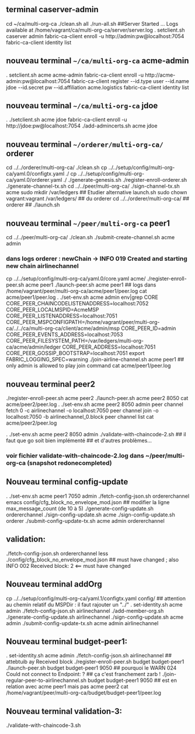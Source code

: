 ## terminal caserver-admin
cd ~/ca/multi-org-ca
./clean.sh all
./run-all.sh
##Server Started ... Logs available at /home/vagrant/ca/multi-org-ca/server/server.log
. setclient.sh caserver admin
fabric-ca-client enroll -u http://admin:pw@localhost:7054
fabric-ca-client identity list

## nouveau terminal `~/ca/multi-org-ca` acme-admin
. setclient.sh acme acme-admin
fabric-ca-client enroll -u http://acme-admin:pw@localhost:7054
fabric-ca-client register --id.type user --id.name jdoe --id.secret pw --id.affiliation acme.logistics
fabric-ca-client identity list
## nouveau terminal `~/ca/multi-org-ca` jdoe
. ./setclient.sh acme jdoe
fabric-ca-client enroll -u http://jdoe:pw@localhost:7054
./add-admincerts.sh acme jdoe
## nouveau terminal `~/orderer/multi-org-ca/` orderer
cd ../../orderer/multi-org-ca/
./clean.sh
cp ../../setup/config/multi-org-ca/yaml.0/configtx.yaml ./
cp ../../setup/config/multi-org-ca/yaml.0/orderer.yaml ./
./generate-genesis.sh
./register-enroll-orderer.sh
./generate-channel-tx.sh
cd ../../peer/multi-org-ca/
./sign-channel-tx.sh acme
sudo mkdir /var/ledgers						## Etudier alternative launch.sh
sudo chown vagrant:vagrant /var/ledgers/	## du orderer
cd ../../orderer/multi-org-ca/				##
orderer 									## ./launch.sh
## nouveau terminal `~/peer/multi-org-ca` peer1
cd ../../peer/multi-org-ca/
./clean.sh
./submit-create-channel.sh acme admin
### dans logs orderer : newChain -> INFO 019 Created and starting new chain airlinechannel
cp ../../setup/config/multi-org-ca/yaml.0/core.yaml acme/
./register-enroll-peer.sh acme peer1
./launch-peer.sh acme peer1 				## logs dans /home/vagrant/peer/multi-org-ca/acme/peer1/peer.log
cat acme/peer1/peer.log
. ./set-env.sh acme admin
env|grep CORE
CORE_PEER_CHAINCODELISTENADDRESS=localhost:7052
CORE_PEER_LOCALMSPID=AcmeMSP
CORE_PEER_LISTENADDRESS=localhost:7051
CORE_PEER_MSPCONFIGPATH=/home/vagrant/peer/multi-org-ca/../../ca/multi-org-ca/client/acme/admin/msp
CORE_PEER_ID=admin
CORE_PEER_EVENTS_ADDRESS=localhost:7053
CORE_PEER_FILESYSTEM_PATH=/var/ledgers/multi-org-ca/acme/admin/ledger
CORE_PEER_ADDRESS=localhost:7051
CORE_PEER_GOSSIP_BOOTSTRAP=localhost:7051
export FABRIC_LOGGING_SPEC=warning
./join-airline-channel.sh acme peer1 ## only admin is allowed to play join command
cat acme/peer1/peer.log

## nouveau terminal peer2
./register-enroll-peer.sh acme peer2
./launch-peer.sh acme peer2 8050
cat acme/peer2/peer.log
. ./set-env.sh acme peer2 8050 admin
peer channel fetch 0 -c airlinechannel -o localhost:7050
peer channel join -o localhost:7050 -b airlinechannel_0.block
peer channel list
cat acme/peer2/peer.log


. ./set-env.sh acme peer2 8050 admin
./validate-with-chaincode-2.sh ## il faut que go soit bien implémenté
								## et d'autres problèmes...
### voir fichier validate-with-chaincode-2.log dans ~/peer/multi-org-ca (snapshot redonecompleted)

## Nouveau terminal config-update
. ./set-env.sh acme peer1 7050 admin
./fetch-config-json.sh ordererchannel
emacs config/cfg_block_no_envelope_mod.json ## modifier la ligne max_message_count (de 10 à 5)
./generate-config-update.sh ordererchannel
./sign-config-update.sh acme
./sign-config-update.sh orderer
./submit-config-update-tx.sh acme admin ordererchannel
## validation:
./fetch-config-json.sh ordererchannel
less ./config/cfg_block_no_envelope_mod.json ## must have changed ; also INFO 002 Received block: 2 <== must have changed
## Nouveau terminal addOrg
cp ../../setup/config/multi-org-ca/yaml.1/configtx.yaml config/ ## attention au chemin relatif du MSPDir : il faut rajouter un "../"
. set-identity.sh acme admin
./fetch-config-json.sh airlinechannel
./add-member-org.sh
./generate-config-update.sh airlinechannel
./sign-config-update.sh acme admin
./submit-config-update-tx.sh acme admin airlinechannel
## Nouveau terminal budget-peer1:
. set-identity.sh acme admin
./fetch-config-json.sh airlinechannel ## attebtuib ay Received block
./register-enroll-peer.sh budget budget-peer1
./launch-peer.sh budget budget-peer1 9050 ## pourquoi le WARN 024 Could not connect to Endpoint: ?
										  ## ça c'est franchement zarb !
./join-regular-peer-to-airlinechannel.sh budget budget-peer1 9050 ## est en relation avec acme peer1 mais pas acme peer2
cat /home/vagrant/peer/multi-org-ca/budget/budget-peer1/peer.log
## Nouveau terminal validation-3:
./validate-with-chaincode-3.sh